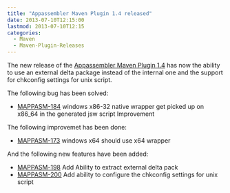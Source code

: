 ```yaml
---
title: "Appassembler Maven Plugin 1.4 released"
date: 2013-07-10T12:15:00
lastmod: 2013-07-10T12:15
categories:
  - Maven
  - Maven-Plugin-Releases
---
```

The new release of the [Appassembler Maven Plugin 1.4](http://mojo.codehaus.org/appassembler/appassembler-maven-plugin/)
has now the ability to use an external delta package instead of the internal one and the support for chkconfig settings
for unix script.
<!-- more -->

The following bug has been solved:

  * [MAPPASM-184](https://issues.apache.org/jira/browse/MAPPASM-184) windows x86-32 native wrapper get picked up on x86_64 in the generated jsw script Improvement

The following improvemet has been done:

  * [MAPPASM-173](https://issues.apache.org/jira/browse/MAPPASM-173) windows x64 should use x64 wrapper

And the following new features have been added:

  * [MAPPASM-198](https://issues.apache.org/jira/browse/MAPPASM-198) Add Ability to extract external delta pack
  * [MAPPASM-200](https://issues.apache.org/jira/browse/MAPPASM-200) Add ability to configure the chkconfig settings for unix script

